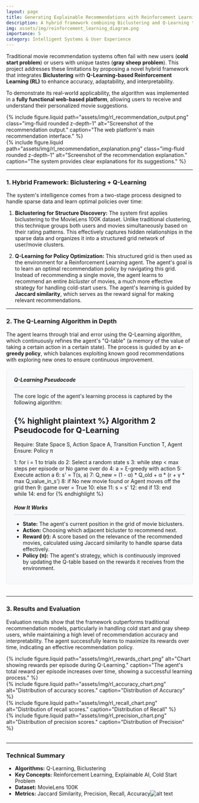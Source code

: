 ```yaml
---
layout: page
title: Generating Explainable Recommendations with Reinforcement Learning
description: A hybrid framework combining Biclustering and Q-Learning to solve the cold start and gray sheep problems in movie recommendations.
img: assets/img/reinforcement_learning_diagram.png
importance: 5
category: Intelligent Systems & User Experience
---
```


Traditional movie recommendation systems often fail with new users (**cold start problem**) or users with unique tastes (**gray sheep problem**). This project addresses these limitations by proposing a novel hybrid framework that integrates **Biclustering** with **Q-Learning-based Reinforcement Learning (RL)** to enhance accuracy, adaptability, and interpretability.

To demonstrate its real-world applicability, the algorithm was implemented in a **fully functional web-based platform**, allowing users to receive and understand their personalized movie suggestions.

<div class="row mt-3 mb-3">
    <div class="col-sm-6">
        {% include figure.liquid path="assets/img/rl_recommendation_output.png" class="img-fluid rounded z-depth-1" alt="Screenshot of the recommendation output." caption="The web platform's main recommendation interface." %}
    </div>
    <div class="col-sm-6">
        {% include figure.liquid path="assets/img/rl_recommendation_explanation.png" class="img-fluid rounded z-depth-1" alt="Screenshot of the recommendation explanation." caption="The system provides clear explanations for its suggestions." %}
    </div>
</div>

---


### 1. Hybrid Framework: Biclustering + Q-Learning

The system's intelligence comes from a two-stage process designed to handle sparse data and learn optimal policies over time:

1.  **Biclustering for Structure Discovery:** The system first applies biclustering to the MovieLens 100K dataset. Unlike traditional clustering, this technique groups both users and movies simultaneously based on their rating patterns. This effectively captures hidden relationships in the sparse data and organizes it into a structured grid network of user/movie clusters.

2.  **Q-Learning for Policy Optimization:** This structured grid is then used as the environment for a Reinforcement Learning agent. The agent's goal is to learn an optimal recommendation policy by navigating this grid. Instead of recommending a single movie, the agent learns to recommend an entire *bicluster* of movies, a much more effective strategy for handling cold-start users. The agent's learning is guided by **Jaccard similarity**, which serves as the reward signal for making relevant recommendations.

---

### 2. The Q-Learning Algorithm in Depth

The agent learns through trial and error using the Q-Learning algorithm, which continuously refines the agent's "Q-table" (a memory of the value of taking a certain action in a certain state). The process is guided by an **ε-greedy policy**, which balances exploiting known good recommendations with exploring new ones to ensure continuous improvement.

<div style="background-color: #f8f9fa; border: 1px solid #e9ecef; padding: 20px; border-radius: 5px; margin-top: 1rem; margin-bottom: 2rem;">
  <h5 style="margin-top:0; border-bottom: 2px solid #dee2e6; padding-bottom: 10px; margin-bottom: 15px;">Q-Learning Pseudocode</h5>
  <p>The core logic of the agent's learning process is captured by the following algorithm:</p>
  
  {% highlight plaintext %}
Algorithm 2 Pseudocode for Q-Learning
-------------------------------------------------------------------------------
Require: State Space S, Action Space A, Transition Function T, Agent
Ensure:  Policy π

1:  for i = 1 to trials do
2:      Select a random state s
3:      while step < max steps per episode or No game over do
4:          a = ξ-greedy with action
5:          Execute action a
6:          s' = T(s, a)
7:          Q_new = (1 - α) * Q_old + α * (r + γ * max Q_value_in_s')
8:          if No new movie found or Agent moves off the grid then
9:              game over = True
10:         else
11:             s = s'
12:         end if
13:     end while
14: end for
  {% endhighlight %}

  <h5 style="margin-top:20px; border-bottom: 2px solid #dee2e6; padding-bottom: 10px; margin-bottom: 15px;">How It Works</h5>
  <ul>
      <li><strong>State:</strong> The agent's current position in the grid of movie biclusters.</li>
      <li><strong>Action:</strong> Choosing which adjacent bicluster to recommend next.</li>
      <li><strong>Reward (r):</strong> A score based on the relevance of the recommended movies, calculated using Jaccard similarity to handle sparse data effectively.</li>
      <li><strong>Policy (π):</strong> The agent's strategy, which is continuously improved by updating the Q-table based on the rewards it receives from the environment.</li>
  </ul>
</div>

---

### 3. Results and Evaluation

Evaluation results show that the framework outperforms traditional recommendation models, particularly in handling cold start and gray sheep users, while maintaining a high level of recommendation accuracy and interpretability. The agent successfully learns to maximize its rewards over time, indicating an effective recommendation policy.

<div class="row mt-4">
    <div class="col-sm-12">
        {% include figure.liquid path="assets/img/rl_rewards_chart.png" alt="Chart showing rewards per episode during Q-Learning." caption="The agent's total reward per episode increases over time, showing a successful learning process." %}
    </div>
</div>
<div class="row mt-3">
    <div class="col-sm-4">
        {% include figure.liquid path="assets/img/rl_accuracy_chart.png" alt="Distribution of accuracy scores." caption="Distribution of Accuracy" %}
    </div>
    <div class="col-sm-4">
        {% include figure.liquid path="assets/img/rl_recall_chart.png" alt="Distribution of recall scores." caption="Distribution of Recall" %}
    </div>
    <div class="col-sm-4">
        {% include figure.liquid path="assets/img/rl_precision_chart.png" alt="Distribution of precision scores." caption="Distribution of Precision" %}
    </div>
</div>

<br>

---
### Technical Summary
- **Algorithms:** Q-Learning, Biclustering
- **Key Concepts:** Reinforcement Learning, Explainable AI, Cold Start Problem
- **Dataset:** MovieLens 100K
- **Metrics:** Jaccard Similarity, Precision, Recall, Accuracy![alt text](image.png)